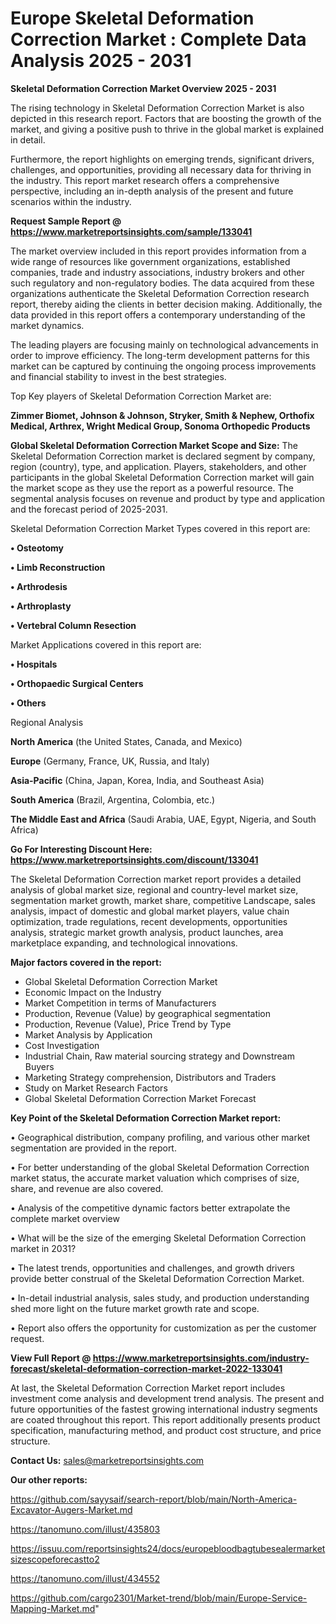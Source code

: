 # Europe Skeletal Deformation Correction Market : Complete Data Analysis 2025 - 2031

<Strong> Skeletal Deformation Correction Market Overview 2025 - 2031</strong>

The rising technology in Skeletal Deformation Correction Market is also depicted in this research report. Factors that are boosting the growth of the market, and giving a positive push to thrive in the global market is explained in detail.

Furthermore, the report highlights on emerging trends, significant drivers, challenges, and opportunities, providing all necessary data for thriving in the industry. This report market research offers a comprehensive perspective, including an in-depth analysis of the present and future scenarios within the industry.

<strong>Request Sample Report @ <a href=https://www.marketreportsinsights.com/sample/133041>https://www.marketreportsinsights.com/sample/133041</a></strong>

The market overview included in this report provides information from a wide range of resources like government organizations, established companies, trade and industry associations, industry brokers and other such regulatory and non-regulatory bodies. The data acquired from these organizations authenticate the Skeletal Deformation Correction research report, thereby aiding the clients in better decision making. Additionally, the data provided in this report offers a contemporary understanding of the market dynamics.

The leading players are focusing mainly on technological advancements in order to improve efficiency. The long-term development patterns for this market can be captured by continuing the ongoing process improvements and financial stability to invest in the best strategies.

Top Key players of Skeletal Deformation Correction Market are:

<strong>Zimmer Biomet, Johnson & Johnson, Stryker, Smith & Nephew, Orthofix Medical, Arthrex, Wright Medical Group, Sonoma Orthopedic Products</strong>

<strong><b>Global Skeletal Deformation Correction Market Scope and Size:</b></strong>
The Skeletal Deformation Correction market is declared segment by company, region (country), type, and application. Players, stakeholders, and other participants in the global Skeletal Deformation Correction market will gain the market scope as they use the report as a powerful resource. The segmental analysis focuses on revenue and product by type and application and the forecast period of 2025-2031.

Skeletal Deformation Correction Market Types covered in this report are:

<strong>• Osteotomy

• Limb Reconstruction

• Arthrodesis

• Arthroplasty

• Vertebral Column Resection</strong>

Market Applications covered in this report are:

<strong>• Hospitals

• Orthopaedic Surgical Centers

• Others</strong> 

Regional Analysis

<strong>North America</strong> (the United States, Canada, and Mexico)

<strong>Europe</strong> (Germany, France, UK, Russia, and Italy)

<strong>Asia-Pacific</strong> (China, Japan, Korea, India, and Southeast Asia)

<strong>South America</strong> (Brazil, Argentina, Colombia, etc.)

<strong>The Middle East and Africa</strong> (Saudi Arabia, UAE, Egypt, Nigeria, and South Africa)

<strong>Go For Interesting Discount Here: <a href=https://www.marketreportsinsights.com/discount/133041>https://www.marketreportsinsights.com/discount/133041</a></strong>

The Skeletal Deformation Correction market report provides a detailed analysis of global market size, regional and country-level market size, segmentation market growth, market share, competitive Landscape, sales analysis, impact of domestic and global market players, value chain optimization, trade regulations, recent developments, opportunities analysis, strategic market growth analysis, product launches, area marketplace expanding, and technological innovations.

<strong><b>Major factors covered in the report:</b></strong>
<ul>
  <li>Global Skeletal Deformation Correction Market </li>
  <li>Economic Impact on the Industry</li>
  <li>Market Competition in terms of Manufacturers</li>
  <li>Production, Revenue (Value) by geographical segmentation</li>
  <li>Production, Revenue (Value), Price Trend by Type</li>
  <li>Market Analysis by Application</li>
  <li>Cost Investigation</li>
  <li>Industrial Chain, Raw material sourcing strategy and Downstream Buyers</li>
  <li>Marketing Strategy comprehension, Distributors and Traders</li>
  <li>Study on Market Research Factors</li>
  <li>Global Skeletal Deformation Correction Market Forecast</li>
</ul>

<strong><b>Key Point of the Skeletal Deformation Correction Market report:</b></strong>

• Geographical distribution, company profiling, and various other market segmentation are provided in the report.

• For better understanding of the global Skeletal Deformation Correction market status, the accurate market valuation which comprises of size, share, and revenue are also covered.

• Analysis of the competitive dynamic factors better extrapolate the complete market overview

• What will be the size of the emerging Skeletal Deformation Correction market in 2031?

• The latest trends, opportunities and challenges, and growth drivers provide better construal of the Skeletal Deformation Correction Market.

• In-detail industrial analysis, sales study, and production understanding shed more light on the future market growth rate and scope.

• Report also offers the opportunity for customization as per the customer request.

<strong><b>View Full Report @ <a href=https://www.marketreportsinsights.com/industry-forecast/skeletal-deformation-correction-market-2022-133041>https://www.marketreportsinsights.com/industry-forecast/skeletal-deformation-correction-market-2022-133041</a></b></strong>


At last, the Skeletal Deformation Correction Market report includes investment come analysis and development trend analysis. The present and future opportunities of the fastest growing international industry segments are coated throughout this report. This report additionally presents product specification, manufacturing method, and product cost structure, and price structure.

<strong>Contact Us:</strong>
sales@marketreportsinsights.com

<strong>Our other reports:</strong>

<a href=https://github.com/sayysaif/search-report/blob/main/North-America-Excavator-Augers-Market.md>https://github.com/sayysaif/search-report/blob/main/North-America-Excavator-Augers-Market.md</a>

<a href=https://tanomuno.com/illust/435803>https://tanomuno.com/illust/435803</a>

<a href=https://issuu.com/reportsinsights24/docs/europebloodbagtubesealermarketsizescopeforecastto2>https://issuu.com/reportsinsights24/docs/europebloodbagtubesealermarketsizescopeforecastto2</a>

<a href=https://tanomuno.com/illust/434552>https://tanomuno.com/illust/434552</a>

<a href=https://github.com/cargo2301/Market-trend/blob/main/Europe-Service-Mapping-Market.md>https://github.com/cargo2301/Market-trend/blob/main/Europe-Service-Mapping-Market.md</a>"
